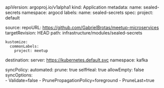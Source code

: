 apiVersion: argoproj.io/v1alpha1
kind: Application
metadata:
  name: sealed-secrets
  namespace: argocd
  labels:
    name: sealed-secrets
spec:
  project: default

  source:
    repoURL: https://github.com/GabrielBrotas/meetup-microservices 
    targetRevision: HEAD
    path: infrastructure/modules/sealed-secrets

    kustomize:
      commonLabels:
        project: meetup

  destination:
    server: https://kubernetes.default.svc
    namespace: kafka

  syncPolicy:
    automated:
      prune: true
      selfHeal: true
      allowEmpty: false
    syncOptions:     
    - Validate=false 
    - PrunePropagationPolicy=foreground
    - PruneLast=true 
